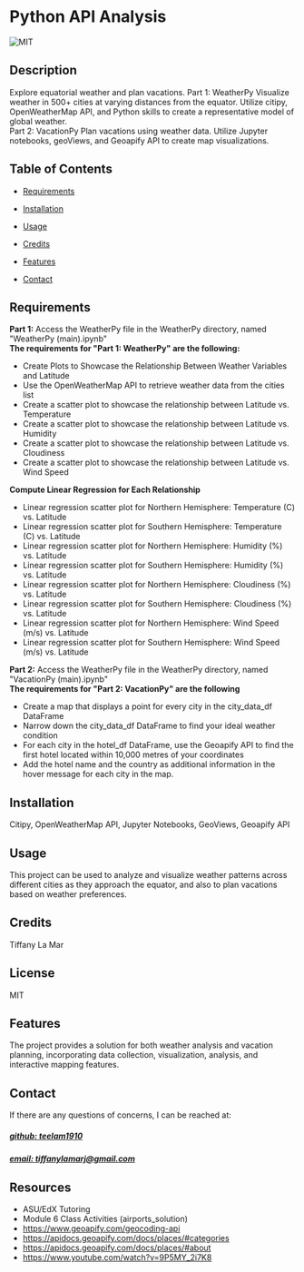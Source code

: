 # Python API Analysis
![MIT](https://img.shields.io/badge/License-MIT-blue)



## Description
Explore equatorial weather and plan vacations.
Part 1: WeatherPy Visualize weather in 500+ cities at varying distances from the equator. Utilize citipy, OpenWeatherMap API, and Python skills to create a representative model of global weather.  
Part 2: VacationPy Plan vacations using weather data. Utilize Jupyter notebooks, geoViews, and Geoapify API to create map visualizations. 



## Table of Contents
- [Requirements](#requirements)
- [Installation](#installation)
- [Usage](#usage)
- [Credits](#credits)
- [Features](#features)

- [Contact](#contact)


## Requirements
**Part 1:** Access the WeatherPy file in the WeatherPy directory, named "WeatherPy (main).ipynb" <br>
**The requirements for "Part 1: WeatherPy" are the following:**
- Create Plots to Showcase the Relationship Between Weather Variables and Latitude
- Use the OpenWeatherMap API to retrieve weather data from the cities list 
- Create a scatter plot to showcase the relationship between Latitude vs. Temperature 
- Create a scatter plot to showcase the relationship between Latitude vs. Humidity 
- Create a scatter plot to showcase the relationship between Latitude vs. Cloudiness 
- Create a scatter plot to showcase the relationship between Latitude vs. Wind Speed 

**Compute Linear Regression for Each Relationship**
- Linear regression scatter plot for Northern Hemisphere: Temperature (C) vs. Latitude 
- Linear regression scatter plot for Southern Hemisphere: Temperature (C) vs. Latitude 
- Linear regression scatter plot for Northern Hemisphere: Humidity (%) vs. Latitude 
- Linear regression scatter plot for Southern Hemisphere: Humidity (%) vs. Latitude 
- Linear regression scatter plot for Northern Hemisphere: Cloudiness (%) vs. Latitude 
- Linear regression scatter plot for Southern Hemisphere: Cloudiness (%) vs. Latitude 
- Linear regression scatter plot for Northern Hemisphere: Wind Speed (m/s) vs. Latitude 
- Linear regression scatter plot for Southern Hemisphere: Wind Speed (m/s) vs. Latitude 

**Part 2:** Access the WeatherPy file in the WeatherPy directory, named "VacationPy (main).ipynb"<br>
**The requirements for "Part 2: VacationPy" are the following**
- Create a map that displays a point for every city in the city_data_df DataFrame 
- Narrow down the city_data_df DataFrame to find your ideal weather condition 
- For each city in the hotel_df DataFrame, use the Geoapify API to find the first hotel located within 10,000 metres of your coordinates 
- Add the hotel name and the country as additional information in the hover message for each city in the map.


## Installation
Citipy, OpenWeatherMap API, Jupyter Notebooks, GeoViews, Geoapify API

## Usage
This project can be used to analyze and visualize weather patterns across different cities as they approach the equator, and also to plan vacations based on weather preferences. 

## Credits
Tiffany La Mar

## License
MIT

## Features
The project provides a solution for both weather analysis and vacation planning, incorporating data collection, visualization, analysis, and interactive mapping features.



## Contact
If there are any questions of concerns, I can be reached at:
##### [github: teelam1910](https://github.com/teelam1910)
##### [email: tiffanylamarj@gmail.com](mailto:tiffanylamarj@gmail.com)



## Resources
- ASU/EdX Tutoring
- Module 6 Class Activities (airports_solution)
- https://www.geoapify.com/geocoding-api
- https://apidocs.geoapify.com/docs/places/#categories
- https://apidocs.geoapify.com/docs/places/#about
- https://www.youtube.com/watch?v=9P5MY_2i7K8
